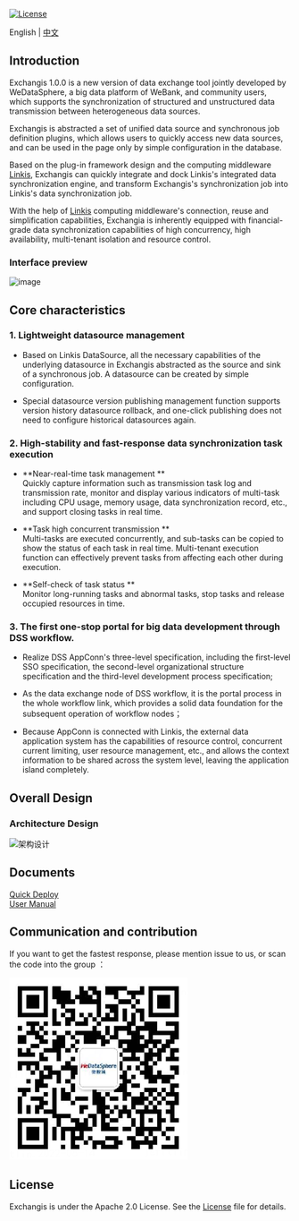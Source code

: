 [![License](https://img.shields.io/badge/license-Apache%202-4EB1BA.svg)](https://www.apache.org/licenses/LICENSE-2.0.html)

English | [中文](README-ZH.md)  

## Introduction

Exchangis 1.0.0 is a new version of data exchange tool jointly developed by WeDataSphere, a big data platform of WeBank, and community users, which supports the synchronization of structured and unstructured data transmission between heterogeneous data sources. 

Exchangis is abstracted a set of unified data source and synchronous job definition plugins, which allows users to quickly access new data sources, and can be used in the page only by simple configuration in the database. 

Based on the plug-in framework design and the computing middleware [Linkis](https://github.com/apache/incubator-Linkis), Exchangis can quickly integrate and dock Linkis's integrated data synchronization engine, and transform Exchangis's synchronization job into Linkis's data synchronization job.

With the help of [Linkis](https://github.com/apache/incubator-linkis) computing middleware's connection, reuse and simplification capabilities, Exchangia is inherently equipped with financial-grade data synchronization capabilities of high concurrency, high availability, multi-tenant isolation and resource control. 

###  Interface preview 

![image](https://user-images.githubusercontent.com/27387830/171488936-2cea3ee9-4ef7-4309-93e1-e3b697bd3be1.png)

## Core characteristics

### 1. Lightweight datasource management  

- Based on Linkis DataSource, all the necessary capabilities of the underlying datasource in Exchangis abstracted as the source and sink of a synchronous job. A datasource can be created by simple configuration.

- Special datasource version publishing management function supports version history datasource rollback, and one-click publishing does not need to configure historical datasources again. 


### 2. High-stability and fast-response data synchronization task execution 

- **Near-real-time task management **  
  Quickly capture information such as transmission task log and transmission rate, monitor and display various indicators of multi-task including CPU usage, memory usage, data synchronization record, etc., and support closing tasks in real time.

- **Task high concurrent transmission **  
  Multi-tasks are executed concurrently, and sub-tasks can be copied to show the status of each task in real time. Multi-tenant execution function can effectively prevent tasks from affecting each other during execution. 

- **Self-check of task status **  
  Monitor long-running tasks and abnormal tasks, stop tasks and release occupied resources in time.   


### 3. The first one-stop portal for big data development through DSS workflow. 

- Realize DSS AppConn's three-level specification, including the first-level SSO specification, the second-level organizational structure specification and the third-level development process specification;

- As the data exchange node of DSS workflow, it is the portal process in the whole workflow link, which provides a solid data foundation for the subsequent operation of workflow nodes；

- Because AppConn is connected with Linkis, the external data application system has the capabilities of resource control, concurrent current limiting, user resource management, etc., and allows the context information to be shared across the system level, leaving the application island completely.

## Overall Design 

### Architecture Design

![架构设计](https://user-images.githubusercontent.com/27387830/173026793-f1475803-9f85-4478-b566-1ad1d002cd8a.png)


## Documents

[Quick Deploy](https://github.com/WeDataSphere/Exchangis/blob/dev-1.0.0-rc/docs/zh_CN/ch1/exchangis_deploy_cn.md)  
[User Manual](https://github.com/WeDataSphere/Exchangis/blob/dev-1.0.0-rc/docs/zh_CN/ch1/exchangis_user_manual_cn.md)

## Communication and contribution 

If you want to get the fastest response, please mention issue to us, or scan the code into the group ：

![communication](images/en_US/ch1/communication.png)

## License

Exchangis is under the Apache 2.0 License. See the [License](../../../LICENSE) file for details.

